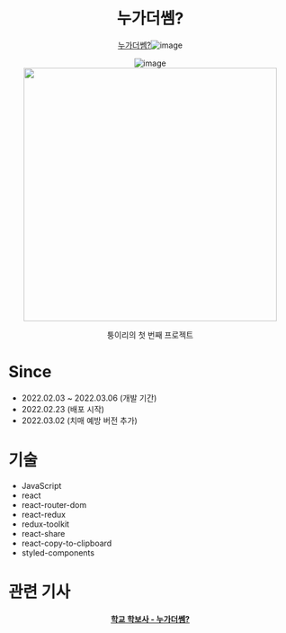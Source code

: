 <div align=center>

# **누가더쎔?**
 [누가더쎔?](https://whoplus.ga/)![image](https://user-images.githubusercontent.com/77133565/155379070-fece73c1-55f2-487d-87eb-0614d0776576.png)
 
![image](https://user-images.githubusercontent.com/77133565/158559908-63fdb4b2-1182-404d-a2c4-17a701667e64.png)
<img width="450" src="https://user-images.githubusercontent.com/77133565/158559944-46fa2b37-e2e7-4d53-b052-8afdc7a1e823.png" />



 
퉁이리의 첫 번째 프로젝트

</div>

# Since
- 2022.02.03 ~ 2022.03.06 (개발 기간)
- 2022.02.23 (배포 시작)
- 2022.03.02 (치매 예방 버전 추가)

# 기술
- JavaScript
- react
- react-router-dom
- react-redux
- redux-toolkit
- react-share
- react-copy-to-clipboard
- styled-components 

# 관련 기사
<h4 align='center'><a href="https://www.suwon.ac.kr/index.html?menuno=3013&bbsno=80&boardno=1114&siteno=37&act=view">학교 학보사 - 누가더쎔?</a>
